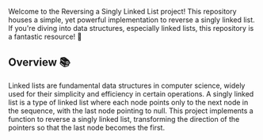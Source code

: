 Welcome to the Reversing a Singly Linked List project! This repository houses a simple, yet powerful implementation to reverse a singly linked list. If you're diving into data structures, especially linked lists, this repository is a fantastic resource! 🚀  

## Overview 📚
Linked lists are fundamental data structures in computer science, widely used for their simplicity and efficiency in certain operations. A singly linked list is a type of linked list where each node points only to the next node in the sequence, with the last node pointing to null. This project implements a function to reverse a singly linked list, transforming the direction of the pointers so that the last node becomes the first.  


